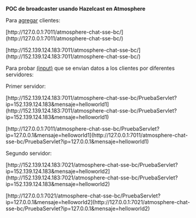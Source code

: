 **POC de broadcaster usando Hazelcast en Atmosphere**

Para <u>agregar</u> clientes:

<p>[http://127.0.0.1:7011/atmosphere-chat-sse-bc/](http://127.0.0.1:7011/atmosphere-chat-sse-bc/)

<p>[http://152.139.124.183:7011/atmosphere-chat-sse-bc/](http://152.139.124.183:7011/atmosphere-chat-sse-bc/)

Para probar <u>(input)</u> que se envian datos a los clientes por diferentes servidores:

Primer servidor:

<p>[http://152.139.124.183:7011/atmosphere-chat-sse-bc/PruebaServlet?ip=152.139.124.183&mensaje=helloworld1](http://152.139.124.183:7011/atmosphere-chat-sse-bc/PruebaServlet?ip=152.139.124.183&mensaje=helloworld1)
<p>[http://127.0.0.1:7011/atmosphere-chat-sse-bc/PruebaServlet?ip=127.0.0.1&mensaje=helloworld1](http://127.0.0.1:7011/atmosphere-chat-sse-bc/PruebaServlet?ip=127.0.0.1&mensaje=helloworld1)

Segundo servidor:
<p>[http://152.139.124.183:7021/atmosphere-chat-sse-bc/PruebaServlet?ip=152.139.124.183&mensaje=helloworld2](http://152.139.124.183:7021/atmosphere-chat-sse-bc/PruebaServlet?ip=152.139.124.183&mensaje=helloworld2)
<p>[http://127.0.0.1:7021/atmosphere-chat-sse-bc/PruebaServlet?ip=127.0.0.1&mensaje=helloworld2](http://127.0.0.1:7021/atmosphere-chat-sse-bc/PruebaServlet?ip=127.0.0.1&mensaje=helloworld2)

